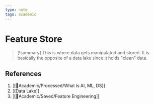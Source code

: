 ```yaml
---
type: note
tags: academic
---
```


# Feature Store

> [!summary] 
> This is where data gets manipulated and stored. It is basically the opposite of a data lake since it holds "clean" data.

## References
1. [[🧪Academic/Processed/What is AI, ML, DS]]
2. [[Data Lake]]
3. [[🧪Academic/Saved/Feature Engineering]]